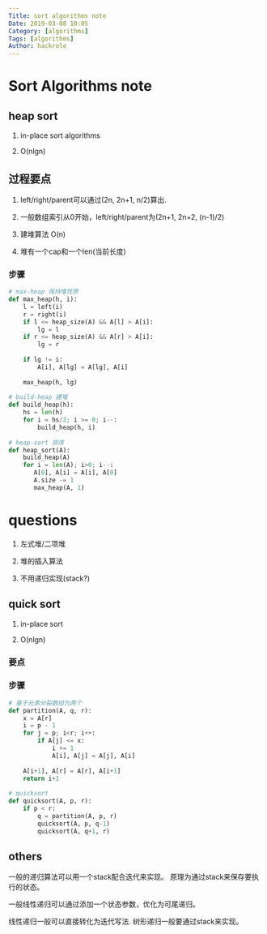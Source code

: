 ```yaml
---
Title: sort algorithms note
Date: 2019-03-08 10:05
Category: [algorithms]
Tags: [algorithms]
Author: hackrole
---
```



# Sort Algorithms note


## heap sort

1) in-place sort algorithms

2) O(nlgn)

## 过程要点

1) left/right/parent可以通过(2n, 2n+1, n/2)算出.

2) 一般数组索引从0开始，left/right/parent为(2n+1, 2n+2, (n-1)/2)

3) 建堆算法 O(n)

4) 堆有一个cap和一个len(当前长度)

### 步骤

```python
# max-heap 保持堆性质
def max_heap(h, i):
    l = left(i)
    r = right(i)
    if l <= heap_size(A) && A[l] > A[i]:
        lg = l
    if r <= heap_size(A) && A[r] > A[i]:
        lg = r
        
    if lg != i:
        A[i], A[lg] = A[lg], A[i]
        
    max_heap(h, lg)
    
# build-heap 建堆
def build_heap(h):
    hs = len(h)
    for i = hs/2; i >= 0; i--:
        build_heap(h, i)
    
# heap-sort 排序
def heap_sort(A):
    build_heap(A)
    for i = len(A); i>0; i--:
       A[0], A[i] = A[i], A[0]
       A.size -= 1
       max_heap(A, 1)
```

# questions

1) 左式堆/二项堆

2) 堆的插入算法

3) 不用递归实现(stack?)

## quick sort


1) in-place sort

2) O(nlgn)


### 要点


### 步骤

```python
# 基于元素分裂数组为两个
def partition(A, q, r):
    x = A[r]
    i = p - 1
    for j = p; i<r; i++:
        if A[j] <= x:
            i += 1
            A[i], A[j] = A[j], A[i]
            
    A[i+1], A[r] = A[r], A[i+1]
    return i+1
    
# quicksort
def quicksort(A, p, r):
    if p < r:
        q = partition(A, p, r)
        quicksort(A, p, q-1)
        quicksort(A, q+1, r)
```

## others

一般的递归算法可以用一个stack配合迭代来实现。
原理为通过stack来保存要执行的状态。

一般线性递归可以通过添加一个状态参数，优化为可尾递归。

线性递归一般可以直接转化为迭代写法.
树形递归一般要通过stack来实现。
